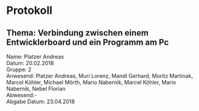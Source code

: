 # Protokoll
## Thema: Verbindung zwischen einem Entwicklerboard und ein Programm am Pc

Name: Platzer Andreas <br>
Datum: 20.02.2018 <br>
Gruppe: 2 <br>
Anwesend: Platzer Andreas, Muri Lorenz, Mandl Gerhard, Moritz Martinak, Marcel Köhler, Michael Mörth, Mario Nabernik, Marcel Köhler, 
Mario Nabernik, Nebel Florian <br>
Abwesend:-<br>
Abgabe Datum: 23.04.2018 <br>
